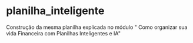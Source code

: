 # planilha_inteligente
Construção da mesma planilha explicada no módulo " Como organizar sua vida Financeira com Planilhas Inteligentes e IA"
